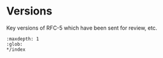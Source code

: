 # Versions

Key versions of RFC-5 which have been sent for review, etc.

```{toctree}
:maxdepth: 1
:glob:
*/index
```
